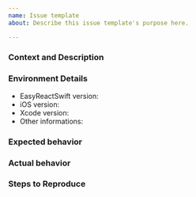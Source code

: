 ```yaml
---
name: Issue template
about: Describe this issue template's purpose here.

---
```


<!--
Thanks for using EasyReact!
-->

### Context and Description

<!-- A description of the issue. -->

### Environment Details

* EasyReactSwift version:
* iOS version:
* Xcode version:
* Other informations:

### Expected behavior

<!-- What do you think should happen? -->

### Actual behavior

<!-- What actually happens? -->

### Steps to Reproduce
